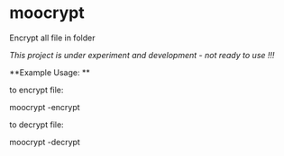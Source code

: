 # moocrypt
Encrypt all file in folder

*This project is under experiment and development - not ready to use !!!*

**Example Usage: **


to encrypt file:

moocrypt -encrypt

to decrypt file:

moocrypt -decrypt

